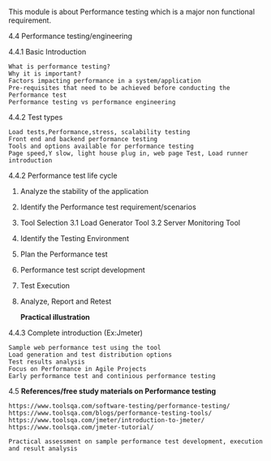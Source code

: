 This module is about Performance testing which is a major non functional requirement.

4.4	Performance testing/engineering

4.4.1	Basic Introduction

	What is performance testing?
	Why it is important?
	Factors impacting performance in a system/application
	Pre-requisites that need to be achieved before conducting the Performance test
	Performance testing vs performance engineering
  
4.4.2	Test types

	Load tests,Performance,stress, scalability testing
	Front end and backend performance testing 
	Tools and options available for performance testing
	Page speed,Y slow, light house plug in, web page Test, Load runner introduction
  
4.4.2	Performance test life cycle
	
1. Analyze the stability of the application
2. Identify the Performance test requirement/scenarios
3. Tool Selection
3.1 Load Generator Tool
3.2 Server Monitoring Tool
4. Identify the Testing Environment
6. Plan the Performance test
7. Performance test script development
8. Test Execution
9. Analyze, Report and Retest

	**Practical illustration**
  
4.4.3	Complete introduction (Ex:Jmeter)

	Sample web performance test using the tool
	Load generation and test distribution options
	Test results analysis
	Focus on Performance in Agile Projects
	Early performance test and continious performance testing
  
4.5	**References/free study materials on Performance testing** 

	https://www.toolsqa.com/software-testing/performance-testing/
	https://www.toolsqa.com/blogs/performance-testing-tools/
	https://www.toolsqa.com/jmeter/introduction-to-jmeter/
	https://www.toolsqa.com/jmeter-tutorial/
  
	Practical assessment on sample performance test development, execution and result analysis
